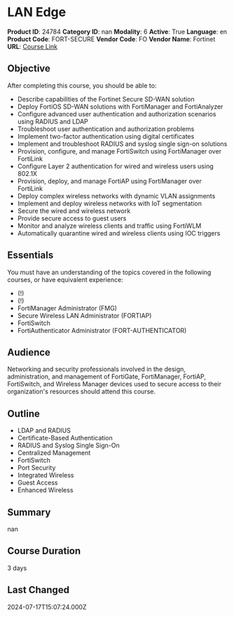 # LAN Edge

**Product ID**: 24784
**Category ID**: nan
**Modality**: 6
**Active**: True
**Language**: en
**Product Code**: FORT-SECURE
**Vendor Code**: FO
**Vendor Name**: Fortinet
**URL**: [Course Link](https://www.fastlaneus.com/course/fortinet-fort-secure)

## Objective
After completing this course, you should be able to:



- Describe capabilities of the Fortinet Secure SD-WAN solution
- Deploy FortiOS SD-WAN solutions with FortiManager and FortiAnalyzer
- Configure advanced user authentication and authorization scenarios using RADIUS and LDAP
- Troubleshoot user authentication and authorization problems
- Implement two-factor authentication using digital certificates
- Implement and troubleshoot RADIUS and syslog single sign-on solutions
- Provision, configure, and manage FortiSwitch using FortiManager over FortiLink
- Configure Layer 2 authentication for wired and wireless users using 802.1X
- Provision, deploy, and manage FortiAP using FortiManager over FortiLink
- Deploy complex wireless networks with dynamic VLAN assignments
- Implement and deploy wireless networks with IoT segmentation
- Secure the wired and wireless network
- Provide secure access to guest users
- Monitor and analyze wireless clients and traffic using FortiWLM
- Automatically quarantine wired and wireless clients using IOC triggers

## Essentials
You must have an understanding of the topics covered in the following courses, or have equivalent experience:



- (!)
- (!)
- FortiManager Administrator (FMG)
- Secure Wireless LAN Administrator (FORTIAP)
- FortiSwitch
- FortiAuthenticator Administrator (FORT-AUTHENTICATOR)

## Audience
Networking and security professionals involved in the design, administration, and management of FortiGate, FortiManager, FortiAP, FortiSwitch, and Wireless Manager devices used to secure access to their organization's resources should attend this course.

## Outline
- LDAP and RADIUS
- Certificate-Based Authentication
- RADIUS and Syslog Single Sign-On
- Centralized Management
- FortiSwitch
- Port Security
- Integrated Wireless
- Guest Access
- Enhanced Wireless

## Summary
nan

## Course Duration
3 days

## Last Changed
2024-07-17T15:07:24.000Z
